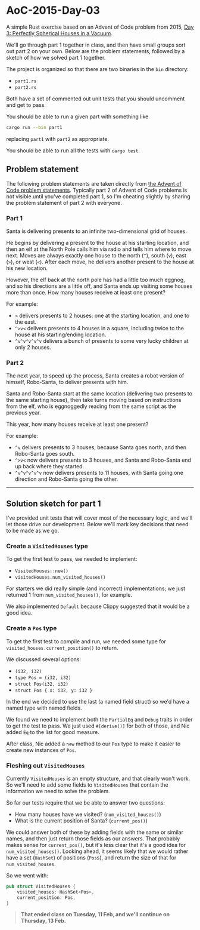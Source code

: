 # AoC-2015-Day-03

A simple Rust exercise based on an Advent of Code problem from 2015, [Day 3: Perfectly Spherical Houses in a Vacuum](https://adventofcode.com/2015/day/3).

We'll go through part 1 together in class, and then have small groups sort out part 2 on your own. Below are the problem statements, followed by a sketch of how we solved part 1 together.

The project is organized so that there are two binaries in the `bin` directory:

- `part1.rs`
- `part2.rs`

Both have a set of commented out unit tests that you should uncomment and get to pass.

You should be able to run a given part with something like

```bash
cargo run --bin part1
```

replacing `part1` with `part2` as appropriate.

You should be able to run all the tests with `cargo test`.

## Problem statement

The following problem statements are taken directly from [the Advent of Code problem statements](https://adventofcode.com/2015/day/3).
Typically part 2 of Advent of Code problems is not visible until you've completed part 1,
so I'm cheating slightly by sharing the problem statement of part 2 with everyone.

### Part 1

Santa is delivering presents to an infinite two-dimensional grid of houses.

He begins by delivering a present to the house at his starting location, and then
an elf at the North Pole calls him via radio and tells him where to move next.
Moves are always exactly one house to the north (`^`), south (`v`), east (`>`), or west (`<`).
After each move, he delivers another present to the house at his new location.

However, the elf back at the north pole has had a little too much eggnog, and so
his directions are a little off, and Santa ends up visiting some houses more than
once. How many houses receive at least one present?

For example:

- `>` delivers presents to 2 houses: one at the starting location, and one to the east.
- `^>v<` delivers presents to 4 houses in a square, including twice to the house at
  his starting/ending location.
- `^v^v^v^v^v` delivers a bunch of presents to some very lucky children at only 2 houses.

### Part 2

The next year, to speed up the process, Santa creates a robot version of himself,
Robo-Santa, to deliver presents with him.

Santa and Robo-Santa start at the same location (delivering two presents to the
same starting house), then take turns moving based on instructions from the elf,
who is eggnoggedly reading from the same script as the previous year.

This year, how many houses receive at least one present?

For example:

- `^v` delivers presents to 3 houses, because Santa goes north, and then Robo-Santa goes south.
- `^>v<` now delivers presents to 3 houses, and Santa and Robo-Santa end up back where
  they started.
- `^v^v^v^v^v` now delivers presents to 11 houses, with Santa going one direction and
  Robo-Santa going the other.

---

## Solution sketch for part 1

I've provided unit tests that will cover most of the necessary logic, and we'll let those
drive our development. Below we'll mark key decisions that need to be made as we go.

### Create a `VisitedHouses` type

To get the first test to pass, we needed to implement:

- `VisitedHouses::new()`
- `visitedHouses.num_visited_houses()`

For starters we did really simple (and incorrect) implementations; we just returned 1 from
`num_visited_houses()`, for example.

We also implemented `Default` because Clippy suggested
that it would be a good idea.

### Create a `Pos` type

To get the first test to compile and run, we needed some
type for `visited_houses.current_position()` to return.

We discussed several options:

- `(i32, i32)`
- `type Pos = (i32, i32)`
- `struct Pos(i32, i32)`
- `struct Pos { x: i32, y: i32 }`

In the end we decided to use the last (a named
field struct) so we'd have a named type with
named fields.

We found we need to implement both the `PartialEq` and
`Debug` traits in order to get the test to pass. We
just used `#[derive()]` for both of those, and
Nic added `Eq` to the list for good measure.

After class, Nic added a `new` method to our `Pos`
type to make it easier to create new instances of `Pos`.

### Fleshing out `VisitedHouses`

Currently `VisitedHouses` is an empty structure, and
that clearly won't work. So we'll need to add some
fields to `VisitedHouses` that contain the information
we need to solve the problem.

So far our tests require that we be able to answer
two questions:

- How many houses have we visited? (`num_visited_houses()`)
- What is the current position of Santa? (`current_pos()`)

We could answer both of these by adding fields with the
same or similar names, and then just return those fields
as our answers. That probably makes sense for
`current_pos()`, but it's less clear that it's a good
idea for `num_visited_houses()`. Looking ahead, it
seems likely that we would rather have a set (`HashSet`)
of positions (`Pos`s), and return the size of that
for `num_visited_houses`.

So we went with:

```rust
pub struct VisitedHouses {
    visited_houses: HashSet<Pos>,
    current_position: Pos,
}
```

> **That ended class on Tuesday, 11 Feb, and we'll continue
on Thursday, 13 Feb.**
